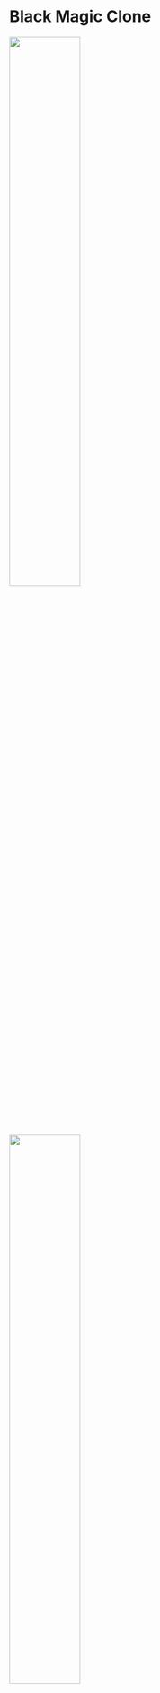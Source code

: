 Black Magic Clone
========================================

<img src="Resources\UNIclicker_front.jpg"  width=50% height=50%>
<img src="Resources\UNIclicker_back.png"  width=50% height=50%>


Black Magic is an easy-to-use board used for debugging embedded microcontrollers. It supports several targets from manufacturers such as STMicroelectronics, Atmel, Nordic Semiconductor, NXP, Texas Instruments, Freescale, Silicon Labs, Xilinx or Raspberry Pi.

GNU debugger
-------------------
The Black Magic GNU DeBugger (GDB) server features:
* Automatic target detection
* No need for target specific configuration scripts
* Easily scriptable
* Interface to the host computer does not require special drivers
* Full debugging functionality
* Works with Windows, Linux and Mac environments


Repository Contents
-------------------

* **/Production** - Gerber files, drill files, BOM, CPL file
* **/Hardware** - KiCad PCB files, footprints library
* **/Documents** - Schematics pdf